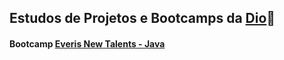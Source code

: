 ## Estudos de Projetos e Bootcamps da [Dio](https://digitalinnovation.one/https:/)🚀️


#### Bootcamp [Everis New Talents - Java](https://web.digitalinnovation.one/track/everis-new-talents-java)

